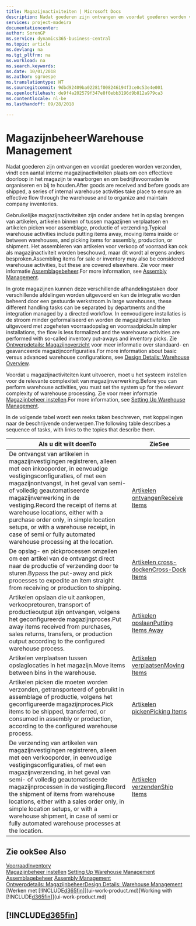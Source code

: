 ```yaml
---
title: Magazijnactiviteiten | Microsoft Docs
description: Nadat goederen zijn ontvangen en voordat goederen worden verzonden, vindt een aantal interne magazijnactiviteiten plaats om een effectieve doorloop in het magazijn te waarborgen en om bedrijfsvoorraden te organiseren en bij te houden.
services: project-madeira
documentationcenter: 
author: SorenGP
ms.service: dynamics365-business-central
ms.topic: article
ms.devlang: na
ms.tgt_pltfrm: na
ms.workload: na
ms.search.keywords: 
ms.date: 10/01/2018
ms.author: sgroespe
ms.translationtype: HT
ms.sourcegitcommit: 9dbd92409ba02281f008246194f3ce0c53e4e001
ms.openlocfilehash: de9f4a202579f347e8f0ebb3196d9b812a979ca3
ms.contentlocale: nl-be
ms.lasthandoff: 09/28/2018

---
```

# <a name="warehouse-management"></a><span data-ttu-id="7fbba-103">Magazijnbeheer</span><span class="sxs-lookup"><span data-stu-id="7fbba-103">Warehouse Management</span></span>
<span data-ttu-id="7fbba-104">Nadat goederen zijn ontvangen en voordat goederen worden verzonden, vindt een aantal interne magazijnactiviteiten plaats om een effectieve doorloop in het magazijn te waarborgen en om bedrijfsvoorraden te organiseren en bij te houden.</span><span class="sxs-lookup"><span data-stu-id="7fbba-104">After goods are received and before goods are shipped, a series of internal warehouse activities take place to ensure an effective flow through the warehouse and to organize and maintain company inventories.</span></span>

<span data-ttu-id="7fbba-105">Gebruikelijke magazijnactiviteiten zijn onder andere het in opslag brengen van artikelen, artikelen binnen of tussen magazijnen verplaatsen en artikelen picken voor assemblage, productie of verzending.</span><span class="sxs-lookup"><span data-stu-id="7fbba-105">Typical warehouse activities include putting items away, moving items inside or between warehouses, and picking items for assembly, production, or shipment.</span></span> <span data-ttu-id="7fbba-106">Het assembleren van artikelen voor verkoop of voorraad kan ook als magazijnactiviteit worden beschouwd, maar dit wordt al ergens anders besproken.</span><span class="sxs-lookup"><span data-stu-id="7fbba-106">Assembling items for sale or inventory may also be considered warehouse activities, but these are covered elsewhere.</span></span> <span data-ttu-id="7fbba-107">Zie voor meer informatie [Assemblagebeheer](assembly-assemble-items.md).</span><span class="sxs-lookup"><span data-stu-id="7fbba-107">For more information, see [Assembly Management](assembly-assemble-items.md).</span></span>  

<span data-ttu-id="7fbba-108">In grote magazijnen kunnen deze verschillende afhandelingstaken door verschillende afdelingen worden uitgevoerd en kan de integratie worden beheerd door een gestuurde werkstroom.</span><span class="sxs-lookup"><span data-stu-id="7fbba-108">In large warehouses, these different handling tasks can be separated by departments and the integration managed by a directed workflow.</span></span> <span data-ttu-id="7fbba-109">In eenvoudigere installaties is de stroom minder geformaliseerd en worden de magazijnactiviteiten uitgevoerd met zogeheten voorraadopslag en voorraadpicks.</span><span class="sxs-lookup"><span data-stu-id="7fbba-109">In simpler installations, the flow is less formalized and the warehouse activities are performed with so-called inventory put-aways and inventory picks.</span></span> <span data-ttu-id="7fbba-110">Zie [Ontwerpdetails: Magazijnoverzicht](design-details-warehouse-overview.md) voor meer informatie over standaard- en geavanceerde magazijnconfiguraties.</span><span class="sxs-lookup"><span data-stu-id="7fbba-110">For more information about basic versus advanced warehouse configurations, see [Design Details: Warehouse Overview](design-details-warehouse-overview.md).</span></span>

<span data-ttu-id="7fbba-111">Voordat u magazijnactiviteiten kunt uitvoeren, moet u het systeem instellen voor de relevante complexiteit van magazijnverwerking.</span><span class="sxs-lookup"><span data-stu-id="7fbba-111">Before you can perform warehouse activities, you must set the system up for the relevant complexity of warehouse processing.</span></span> <span data-ttu-id="7fbba-112">Zie voor meer informatie [Magazijnbeheer instellen](warehouse-setup-warehouse.md).</span><span class="sxs-lookup"><span data-stu-id="7fbba-112">For more information, see [Setting Up Warehouse Management](warehouse-setup-warehouse.md).</span></span>

 <span data-ttu-id="7fbba-113">In de volgende tabel wordt een reeks taken beschreven, met koppelingen naar de beschrijvende onderwerpen.</span><span class="sxs-lookup"><span data-stu-id="7fbba-113">The following table describes a sequence of tasks, with links to the topics that describe them.</span></span>   

|<span data-ttu-id="7fbba-114">**Als u dit wilt doen**</span><span class="sxs-lookup"><span data-stu-id="7fbba-114">**To**</span></span>|<span data-ttu-id="7fbba-115">**Zie**</span><span class="sxs-lookup"><span data-stu-id="7fbba-115">**See**</span></span>|  
|------------|-------------|  
|<span data-ttu-id="7fbba-116">De ontvangst van artikelen in magazijnvestigingen registreren, alleen met een inkooporder, in eenvoudige vestigingsconfiguraties, of met een magazijnontvangst, in het geval van semi- of volledig geautomatiseerde magazijnverwerking in de vestiging.</span><span class="sxs-lookup"><span data-stu-id="7fbba-116">Record the receipt of items at warehouse locations, either with a purchase order only, in simple location setups, or with a warehouse receipt, in case of semi or fully automated warehouse processing at the location.</span></span>|[<span data-ttu-id="7fbba-117">Artikelen ontvangen</span><span class="sxs-lookup"><span data-stu-id="7fbba-117">Receive Items</span></span>](warehouse-how-receive-items.md)|
|<span data-ttu-id="7fbba-118">De opslag- en pickprocessen omzeilen om een artikel van de ontvangst direct naar de productie of verzending door te sturen.</span><span class="sxs-lookup"><span data-stu-id="7fbba-118">Bypass the put-away and pick processes to expedite an item straight from receiving or production to shipping.</span></span>|[<span data-ttu-id="7fbba-119">Artikelen cross-docken</span><span class="sxs-lookup"><span data-stu-id="7fbba-119">Cross-Dock Items</span></span>](warehouse-how-to-cross-dock-items.md)|    
|<span data-ttu-id="7fbba-120">Artikelen opslaan die uit aankopen, verkoopretouren, transport of productieoutput zijn ontvangen, volgens het geconfigureerde magazijnproces.</span><span class="sxs-lookup"><span data-stu-id="7fbba-120">Put away items received from purchases, sales returns, transfers, or production output according to the configured warehouse process.</span></span>|[<span data-ttu-id="7fbba-121">Artikelen opslaan</span><span class="sxs-lookup"><span data-stu-id="7fbba-121">Putting Items Away</span></span>](warehouse-put-away-items.md)|
|<span data-ttu-id="7fbba-122">Artikelen verplaatsen tussen opslaglocaties in het magazijn.</span><span class="sxs-lookup"><span data-stu-id="7fbba-122">Move items between bins in the warehouse.</span></span>|[<span data-ttu-id="7fbba-123">Artikelen verplaatsen</span><span class="sxs-lookup"><span data-stu-id="7fbba-123">Moving Items</span></span>](warehouse-move-items.md)|
|<span data-ttu-id="7fbba-124">Artikelen picken die moeten worden verzonden, getransporteerd of gebruikt in assemblage of productie, volgens het geconfigureerde magazijnproces.</span><span class="sxs-lookup"><span data-stu-id="7fbba-124">Pick items to be shipped, transferred, or consumed in assembly or production, according to the configured warehouse process.</span></span>|[<span data-ttu-id="7fbba-125">Artikelen picken</span><span class="sxs-lookup"><span data-stu-id="7fbba-125">Picking Items</span></span>](warehouse-pick-items.md)|
|<span data-ttu-id="7fbba-126">De verzending van artikelen van magazijnvestigingen registreren, alleen met een verkooporder, in eenvoudige vestigingsconfiguraties, of met een magazijnverzending, in het geval van semi- of volledig geautomatiseerde magazijnprocessen in de vestiging.</span><span class="sxs-lookup"><span data-stu-id="7fbba-126">Record the shipment of items from warehouse locations, either with a sales order only, in simple location setups, or with a warehouse shipment, in case of semi or fully automated warehouse processes at the location.</span></span>|[<span data-ttu-id="7fbba-127">Artikelen verzenden</span><span class="sxs-lookup"><span data-stu-id="7fbba-127">Ship Items</span></span>](warehouse-how-ship-items.md)|  

## <a name="see-also"></a><span data-ttu-id="7fbba-128">Zie ook</span><span class="sxs-lookup"><span data-stu-id="7fbba-128">See Also</span></span>  
[<span data-ttu-id="7fbba-129">Voorraad</span><span class="sxs-lookup"><span data-stu-id="7fbba-129">Inventory</span></span>](inventory-manage-inventory.md)  
<span data-ttu-id="7fbba-130">[Magazijnbeheer instellen](warehouse-setup-warehouse.md)   </span><span class="sxs-lookup"><span data-stu-id="7fbba-130">[Setting Up Warehouse Management](warehouse-setup-warehouse.md)   </span></span>  
<span data-ttu-id="7fbba-131">[Assemblagebeheer](assembly-assemble-items.md)  </span><span class="sxs-lookup"><span data-stu-id="7fbba-131">[Assembly Management](assembly-assemble-items.md)  </span></span>  
[<span data-ttu-id="7fbba-132">Ontwerpdetails: Magazijnbeheer</span><span class="sxs-lookup"><span data-stu-id="7fbba-132">Design Details: Warehouse Management</span></span>](design-details-warehouse-management.md)  
<span data-ttu-id="7fbba-133">[Werken met [!INCLUDE[d365fin](includes/d365fin_md.md)]](ui-work-product.md)</span><span class="sxs-lookup"><span data-stu-id="7fbba-133">[Working with [!INCLUDE[d365fin](includes/d365fin_md.md)]](ui-work-product.md)</span></span>  

## [!INCLUDE[d365fin](includes/free_trial_md.md)]  
 

